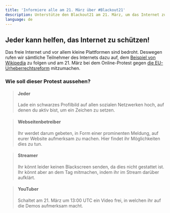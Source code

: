 ```yaml
---
title: 'Informiere alle am 21. März über #Blackout21'
description: Unterstütze den Blackout21 am 21. März, um das Internet zu schützen!
language: de
---
```


## Jeder kann helfen, das Internet zu schützen!

Das freie Internet und vor allem kleine Plattformen sind bedroht. Deswegen rufen wir
sämtliche Teilnehmer des Internets dazu auf, dem [Beispiel von Wikipedia][1] zu folgen
und am 21. März bei dem Online-Protest gegen [die EU-Urheberrechtsreform][2] mitzumachen.

### Wie soll dieser Protest aussehen?

> #### <span class="fa fa-users"></span> Jeder
> 
> Lade ein schwarzes Profilbild auf allen sozialen Netzwerken hoch,
> auf denen du aktiv bist, um ein Zeichen zu setzen. 

> #### <span class="fa fa-globe"></span> Webseitenbetreiber
> 
> Ihr werdet darum gebeten, in Form einer prominenten Meldung, auf eurer
> Website aufmerksam zu machen. Hier findet ihr Möglichkeiten dies zu tun.

> #### <span class="fa fa-video-camera"></span> Streamer
> 
> Ihr könnt leider keinen Blackscreen senden, da dies nicht gestattet ist.
> Ihr könnt aber an dem Tag mitmachen, indem ihr im Stream darüber aufklärt.

> #### <span class="fa fa-youtube-play"></span> YouTuber
> 
> Schaltet am 21. März um 13:00 UTC ein Video frei, in welchen 
> ihr auf die Demos aufmerksam macht. 

[1]: https://de.wikipedia.org/wiki/Wikipedia:Meinungsbilder/Protest_gegen_EU-Urheberrechtsreform
[2]: https://saveyourinternet.eu/